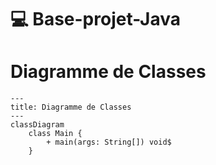 # :computer: Base-projet-Java

# Diagramme de Classes

```mermaid
---
title: Diagramme de Classes
---
classDiagram
    class Main {
        + main(args: String[]) void$
    }
```